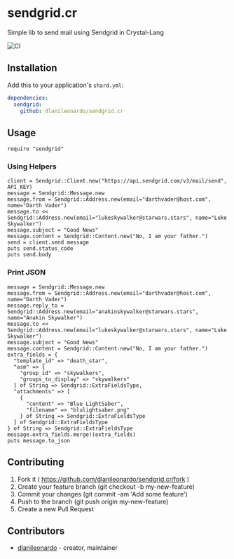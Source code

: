 # sendgrid.cr

Simple lib to send mail using Sendgrid in Crystal-Lang

![CI](https://github.com/dlanileonardo/sendgrid.cr/workflows/CI/badge.svg)

## Installation

Add this to your application's `shard.yml`:

```yaml
dependencies:
  sendgrid:
    github: dlanileonardo/sendgrid.cr
```

## Usage

```crystal
require "sendgrid"
```

### Using Helpers

```
client = Sendgrid::Client.new("https://api.sendgrid.com/v3/mail/send", API_KEY)
message = Sendgrid::Message.new
message.from = Sendgrid::Address.new(email="darthvader@host.com", name="Darth Vader")
message.to << Sendgrid::Address.new(email="lukeskywalker@starwars.stars", name="Luke Skywalker")
message.subject = "Good News"
message.content = Sendgrid::Content.new("No, I am your father.")
send = client.send message
puts send.status_code
puts send.body
```

### Print JSON

```
message = Sendgrid::Message.new
message.from = Sendgrid::Address.new(email="darthvader@host.com", name="Darth Vader")
message.reply_to = Sendgrid::Address.new(email="anakinskywalker@starwars.stars", name="Anakin Skywalker")
message.to << Sendgrid::Address.new(email="lukeskywalker@starwars.stars", name="Luke Skywalker")
message.subject = "Good News"
message.content = Sendgrid::Content.new("No, I am your father.")
extra_fields = {
  "template_id" => "death_star",
  "asm" => {
    "group_id" => "skywalkers",
    "groups_to_display" => "skywalkers"
  } of String => Sendgrid::ExtraFieldsType,
  "attachments" => [
    {
      "content" => "Blue LightSaber",
      "filename" => "blulightsaber.png"
    } of String => Sendgrid::ExtraFieldsType
  ] of Sendgrid::ExtraFieldsType
} of String => Sendgrid::ExtraFieldsType
message.extra_fields.merge!(extra_fields)
puts message.to_json
```

## Contributing

1. Fork it ( https://github.com/dlanileonardo/sendgrid.cr/fork )
2. Create your feature branch (git checkout -b my-new-feature)
3. Commit your changes (git commit -am 'Add some feature')
4. Push to the branch (git push origin my-new-feature)
5. Create a new Pull Request

## Contributors

- [dlanileonardo](https://github.com/dlanileonardo)  - creator, maintainer

